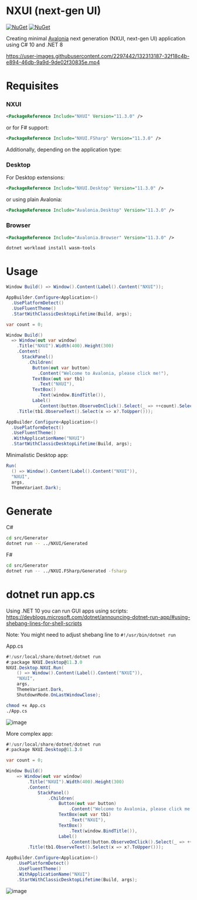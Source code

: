 # NXUI (next-gen UI)

[![NuGet](https://img.shields.io/nuget/v/NXUI.svg)](https://www.nuget.org/packages/NXUI)
[![NuGet](https://img.shields.io/nuget/dt/NXUI.svg)](https://www.nuget.org/packages/NXUI)

Creating minimal [Avalonia](https://avaloniaui.net/) next generation (NXUI, next-gen UI) application using C# 10 and .NET 8

https://user-images.githubusercontent.com/2297442/132313187-32f18c4b-e894-46db-9a9d-9de02f30835e.mp4

# Requisites

### NXUI

```xml
<PackageReference Include="NXUI" Version="11.3.0" />
```

or for F# support:

```xml
<PackageReference Include="NXUI.FSharp" Version="11.3.0" />
```

Additionally, depending on the application type:

### Desktop

For Desktop extensions:
```xml
<PackageReference Include="NXUI.Desktop" Version="11.3.0" />
```
or using plain Avalonia:
```xml
<PackageReference Include="Avalonia.Desktop" Version="11.3.0" />
```

### Browser

```xml
<PackageReference Include="Avalonia.Browser" Version="11.3.0" />
```

```
dotnet workload install wasm-tools
```

# Usage

```csharp
Window Build() => Window().Content(Label().Content("NXUI"));

AppBuilder.Configure<Application>()
  .UsePlatformDetect()
  .UseFluentTheme()
  .StartWithClassicDesktopLifetime(Build, args);
```

```csharp
var count = 0;

Window Build()
  => Window(out var window)
    .Title("NXUI").Width(400).Height(300)
    .Content(
      StackPanel()
        .Children(
          Button(out var button)
            .Content("Welcome to Avalonia, please click me!"),
          TextBox(out var tb1)
            .Text("NXUI"),
          TextBox()
            .Text(window.BindTitle()),
          Label()
            .Content(button.ObserveOnClick().Select(_ => ++count).Select(x => $"You clicked {x} times."))))
    .Title(tb1.ObserveText().Select(x => x?.ToUpper()));

AppBuilder.Configure<Application>()
  .UsePlatformDetect()
  .UseFluentTheme()
  .WithApplicationName("NXUI")
  .StartWithClassicDesktopLifetime(Build, args);
```

Minimalistic Desktop app:
```csharp
Run(
  () => Window().Content(Label().Content("NXUI")), 
  "NXUI", 
  args, 
  ThemeVariant.Dark);
```

# Generate

C#
```bash
cd src/Generator
dotnet run -- ../NXUI/Generated
```

F#
```bash
cd src/Generator
dotnet run -- ../NXUI.FSharp/Generated -fsharp
```

# dotnet run app.cs

Using .NET 10 you can run GUI apps using scripts: https://devblogs.microsoft.com/dotnet/announcing-dotnet-run-app/#using-shebang-lines-for-shell-scripts

Note: You might need to adjust shebang line to `#!/usr/bin/dotnet run`

App.cs
```csharp
#!/usr/local/share/dotnet/dotnet run
#:package NXUI.Desktop@11.3.0
NXUI.Desktop.NXUI.Run(
    () => Window().Content(Label().Content("NXUI")), 
    "NXUI", 
    args, 
    ThemeVariant.Dark,
    ShutdownMode.OnLastWindowClose);
```

```bash
chmod +x App.cs
./App.cs
```

![image](https://github.com/user-attachments/assets/33f7f915-13a2-4c45-b9e3-ecd5dfdfd353)

More complex app:

```csharp
#!/usr/local/share/dotnet/dotnet run
#:package NXUI.Desktop@11.3.0

var count = 0;

Window Build()
    => Window(out var window)
        .Title("NXUI").Width(400).Height(300)
        .Content(
            StackPanel()
                .Children(
                    Button(out var button)
                        .Content("Welcome to Avalonia, please click me!"),
                    TextBox(out var tb1)
                        .Text("NXUI"),
                    TextBox()
                        .Text(window.BindTitle()),
                    Label()
                        .Content(button.ObserveOnClick().Select(_ => ++count).Select(x => $"You clicked {x} times."))))
        .Title(tb1.ObserveText().Select(x => x?.ToUpper()));

AppBuilder.Configure<Application>()
    .UsePlatformDetect()
    .UseFluentTheme()
    .WithApplicationName("NXUI")
    .StartWithClassicDesktopLifetime(Build, args);
```

![image](https://github.com/user-attachments/assets/6dfea182-9725-4904-a201-b9c48aea2915)

